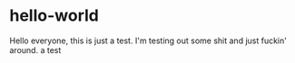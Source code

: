 hello-world
===========
Hello everyone, this is just a test.  I'm testing out some shit and just fuckin' around.
a test
